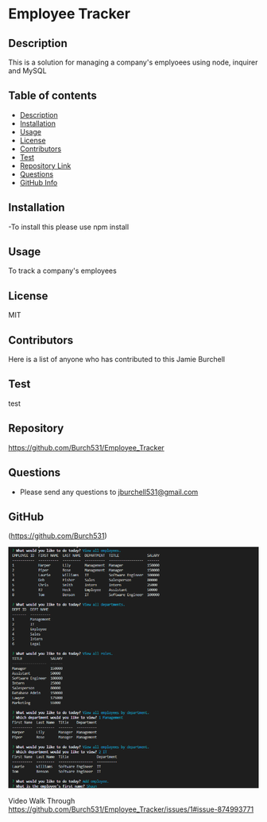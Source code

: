 # Employee Tracker
 

## Description 
This is a solution for managing a company's emplyoees using node, inquirer and MySQL
## Table of contents
- [Description](#Description)
- [Installation](#Installation)
- [Usage](#Usage)
- [License](#License)
- [Contributors](#Contributors)
- [Test](#Test)
- [Repository Link](#Repository)
- [Questions](#Questions )
- [GitHub Info](#GitHub) 
## Installation
 -To install this please use npm install
## Usage
To track a company's employees
## License
MIT
## Contributors
Here is a list of anyone who has contributed to this Jamie Burchell
## Test
test
## Repository
https://github.com/Burch531/Employee_Tracker
## Questions
- Please send any questions to jburchell531@gmail.com
## GitHub
(https://github.com/Burch531)

![EmployeeScreenshot](./Assets/Employee.PNG)

Video Walk Through
https://github.com/Burch531/Employee_Tracker/issues/1#issue-874993771